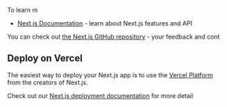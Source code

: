 
To learn m
- [Next.js Documentation](https://nextjs.org/docs) - learn about Next.js features and API
  
You can check out [the Next.js GitHub repository](https://github.com/vercel/next.js/) - your feedback and cont
## Deploy on Vercel
The easiest way to deploy your Next.js app is to use the [Vercel Platform](https://vercel.com/new?utm_medium=default-template&filter=next.js&utm_source=create-next-app&utm_campaign=create-next-app-readme) from the creators of Next.js.

Check out our [Next.js deployment documentation](https://nextjs.org/docs/deployment) for more detail
